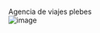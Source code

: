 Agencia de viajes plebes  
![image](https://github.com/user-attachments/assets/f902ca63-3b2f-4203-8235-952631a1a4c4)
